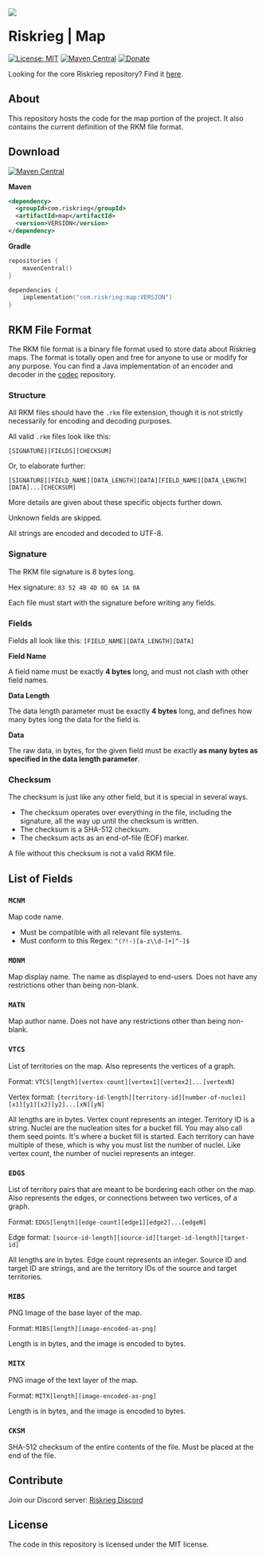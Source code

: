 <img src="https://user-images.githubusercontent.com/45483768/143955773-61ec00b4-47ca-4973-a013-35aaaf7f1f65.png" align="left"/>

# Riskrieg | Map

[![License: MIT](https://img.shields.io/badge/License-MIT-white.svg)](https://github.com/Riskrieg/map/blob/main/LICENSE)
[![Maven Central](https://img.shields.io/maven-central/v/com.riskrieg/map.svg?label=Maven%20Central)](https://search.maven.org/search?q=g:%22com.riskrieg%22%20AND%20a:%22map%22)
[![Donate](https://img.shields.io/badge/Donate-PayPal-lightgreen.svg)](https://paypal.me/aaronjyoder)

Looking for the core Riskrieg repository? Find it [here](https://github.com/Riskrieg/core).

## About

This repository hosts the code for the map portion of the project. It also contains the current definition of the RKM file format.

## Download
[![Maven Central](https://img.shields.io/maven-central/v/com.riskrieg/map.svg?label=Maven%20Central)](https://search.maven.org/search?q=g:%22com.riskrieg%22%20AND%20a:%22map%22)

**Maven**
```xml
<dependency>
  <groupId>com.riskrieg</groupId>
  <artifactId>map</artifactId>
  <version>VERSION</version>
</dependency>
```

**Gradle**
```kotlin
repositories {
    mavenCentral()
}

dependencies {
    implementation("com.riskrieg:map:VERSION")
}
```

## RKM File Format

The RKM file format is a binary file format used to store data about Riskrieg maps. The format is totally open and free for anyone to use or modify for any purpose. You can find a Java implementation of an encoder and decoder in the [codec](https://github.com/Riskrieg/codec) repository.

### Structure

All RKM files should have the `.rkm` file extension, though it is not strictly necessarily for encoding and decoding purposes.

All valid `.rkm` files look like this:

`[SIGNATURE][FIELDS][CHECKSUM]`

Or, to elaborate further:

`[SIGNATURE][FIELD_NAME][DATA_LENGTH][DATA][FIELD_NAME][DATA_LENGTH][DATA]...[CHECKSUM]`

More details are given about these specific objects further down.

Unknown fields are skipped.

All strings are encoded and decoded to UTF-8.

### Signature

The RKM file signature is 8 bytes long.

Hex signature: `83 52 4B 4D 0D 0A 1A 0A`

Each file must start with the signature before writing any fields.

### Fields

Fields all look like this:
`[FIELD_NAME][DATA_LENGTH][DATA]`

**Field Name**

A field name must be exactly **4 bytes** long, and must not clash with other field names.

**Data Length**

The data length parameter must be exactly **4 bytes** long, and defines how many bytes long the data for the field is.

**Data**

The raw data, in bytes, for the given field must be exactly **as many bytes as specified in the data length parameter**.

### Checksum

The checksum is just like any other field, but it is special in several ways.
* The checksum operates over everything in the file, including the signature, all the way up until the checksum is written.
* The checksum is a SHA-512 checksum.
* The checksum acts as an end-of-file (EOF) marker.

A file without this checksum is not a valid RKM file.

## List of Fields

### `MCNM`

Map code name.
* Must be compatible with all relevant file systems.
* Must conform to this Regex: `^(?!-)[a-z\\d-]+[^-]$`

### `MDNM`

Map display name. The name as displayed to end-users. Does not have any restrictions other than being non-blank.

### `MATN`

Map author name. Does not have any restrictions other than being non-blank.

### `VTCS`

List of territories on the map. Also represents the vertices of a graph.

Format: `VTCS[length][vertex-count][vertex1][vertex2]...[vertexN]`

Vertex format: `[territory-id-length][territory-id][number-of-nuclei][x1][y1][x2][y2]...[xN][yN]`

All lengths are in bytes. Vertex count represents an integer.
Territory ID is a string. Nuclei are the nucleation sites for a bucket fill. You may also call them seed points. It's where a bucket fill is started. Each territory can have multiple of these, which is why you must list the number of nuclei. Like vertex count, the number of nuclei represents an integer.

### `EDGS`

List of territory pairs that are meant to be bordering each other on the map. Also represents the edges, or connections between two vertices, of a graph.

Format: `EDGS[length][edge-count][edge1][edge2]...[edgeN]`

Edge format: `[source-id-length][source-id][target-id-length][target-id]`

All lengths are in bytes. Edge count represents an integer.
Source ID and target ID are strings, and are the territory IDs of the source and target territories.

### `MIBS`

PNG Image of the base layer of the map.

Format: `MIBS[length][image-encoded-as-png]`

Length is in bytes, and the image is encoded to bytes.

### `MITX`

PNG image of the text layer of the map.

Format: `MITX[length][image-encoded-as-png]`

Length is in bytes, and the image is encoded to bytes.

### `CKSM`

SHA-512 checksum of the entire contents of the file. Must be placed at the end of the file.

## Contribute

Join our Discord server: [Riskrieg Discord](https://discord.gg/weU8jYDbW4)

## License

The code in this repository is licensed under the MIT license.
